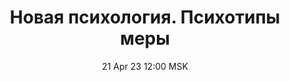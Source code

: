 ---
title: "Новая психология. Психотипы меры"
date: "21 Apr 23 12:00 MSK"
draft: false
speakers: ["artem-sverkunov"]
---